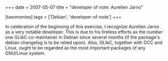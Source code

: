 +++
date = 2007-05-07
title = "developer of note: Aurelien Jarno"

[taxonomies]
tags = ['Debian', 'developer-of-note']
+++

In celebration of the beginning of this exercise, I recognize Aurelien
Jarno as a very notable developer. This is due to his tireless efforts
as the number one GLibC co-maintainer in Debian since several months (if
the package's debian changelog is to be relied upon). Also, GLibC,
together with GCC and Linux, ought to be regarded as the most important
packages of any GNU/Linux system.
